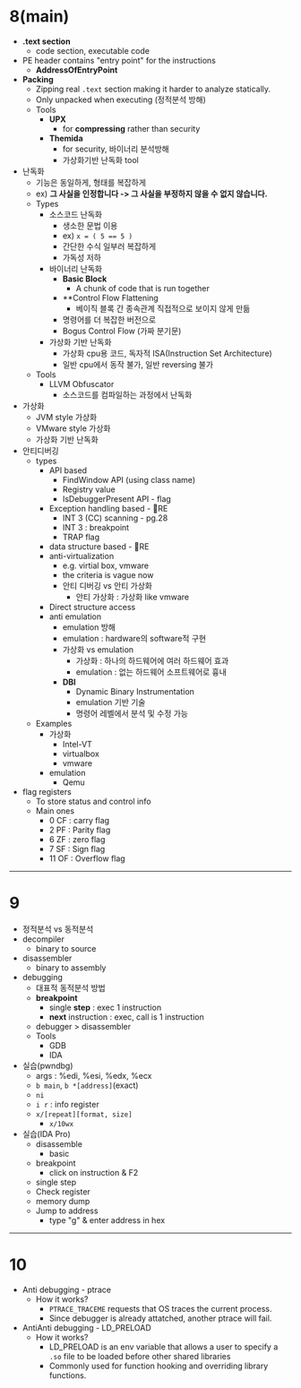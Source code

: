 # 8(main)
- **.text section**
	- code section, executable code
- PE header contains "entry point" for the instructions
	- **AddressOfEntryPoint**
- **Packing**
	- Zipping real `.text` section making it harder to analyze statically.
	- Only unpacked when executing (정적분석 방해)
	- Tools
		- **UPX**
			- for **compressing** rather than security
		- **Themida**
			- for security, 바이너리 분석방해
			- 가상화기반 난독화 tool
- 난독화
	- 기능은 동일하게, 형태를 복잡하게
	- ex) **그 사실을 인정합니다 -> 그 사실을 부정하지 않을 수 없지 않습니다.**
	- Types
		- 소스코드 난독화
			- 생소한 문법 이용
			- ex) `x = ( 5 == 5 )`
			- 간단한 수식 일부러 복잡하게
			- 가독성 저하
		- 바이너리 난독화
			- **Basic Block**
				- A chunk of code that is run together
			- **Control Flow Flattening
				- 베이직 블록 간 종속관계 직접적으로 보이지 않게 만듦
			- 명령어를 더 복잡한 버전으로
			- Bogus Control Flow (가짜 분기문)
		- 가상화 기반 난독화
			- 가상화 cpu용 코드, 독자적  ISA(Instruction Set Architecture)
			- 일반 cpu에서 동작 불가, 일반 reversing 불가
	- Tools
		- LLVM Obfuscator
			- 소스코드를 컴파일하는 과정에서 난독화
- 가상화
	- JVM style 가상화
	- VMware style 가상화
	-  가상화 기반 난독화
- 안티디버깅
	- types
		- API based
			- FindWindow API (using class name)
			- Registry value
			- IsDebuggerPresent API - flag
		- Exception handling based - 🧨RE
			- INT 3 (CC) scanning - pg.28
			- INT 3 : breakpoint
			- TRAP flag
		- data structure based - 🧨RE
		- anti-virtualization
			- e.g. virtial box, vmware
			- the criteria is vague now
			- 안티 디버깅 vs 안티 가상화
				- 안티 가상화 : 가상화 like vmware
		- Direct structure access
		- anti emulation
			- emulation 방해
			- emulation : hardware의 software적 구현
			- 가상화 vs emulation
				- 가상화 : 하나의 하드웨어에 여러 하드웨어 효과
				- emulation : 없는 하드웨어 소프트웨어로 흉내
			- **DBI**
				- Dynamic Binary Instrumentation
				- emulation 기반 기술
				- 명령어 레벨에서 분석 및 수정 가능
	- Examples
		- 가상화
			- Intel-VT
			- virtualbox
			- vmware
		- emulation
			- Qemu
- flag registers
	- To store status and control info
	- Main ones
		- 0 CF : carry flag
		- 2 PF : Parity flag
		- 6 ZF : zero flag
		- 7 SF : Sign flag
		- 11 OF : Overflow flag

---

# 9
- 정적분석 vs 동적분석
- decompiler
	- binary to source
- disassembler
	- binary to assembly
- debugging
	- 대표적 동적분석 방법
	- **breakpoint**
		- single **step** : exec 1 instruction
		- **next** instruction : exec, call is 1 instruction
	- debugger > disassembler
	- Tools
		- GDB
		- IDA
- 실습(pwndbg)
	- args : %edi, %esi, %edx, %ecx
	- `b main`, `b *[address]`(exact)
	- `ni`
	- `i r` : info register
	- `x/[repeat][format, size]`
		- `x/10wx`
- 실습(IDA Pro)
	- disassemble
		- basic
	- breakpoint
		- click on instruction & F2
	- single step
	- Check register
	- memory dump
	- Jump to address
		- type "g" & enter address in hex

---

# 10
- Anti debugging - ptrace
	- How it works?
		- `PTRACE_TRACEME` requests that OS traces the current process.
		- Since debugger is already attatched, another ptrace will fail.
- AntiAnti debugging - LD_PRELOAD
	- How it works?
		- LD_PRELOAD is an env variable that allows a user to specify a `.so` file to be loaded before other shared libraries
		- Commonly used for function hooking and overriding library functions.